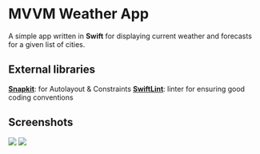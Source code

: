 # MVVM Weather App

A simple app written in **Swift** for displaying current weather and forecasts for a given list of cities.

## External libraries

[**Snapkit**](https://github.com/SnapKit/SnapKit): for Autolayout & Constraints
[**SwiftLint**](https://github.com/realm/SwiftLint): linter for ensuring good coding conventions


## Screenshots
![](https://imgur.com/FpOmX30)
![](https://imgur.com/K2Rm9A4)